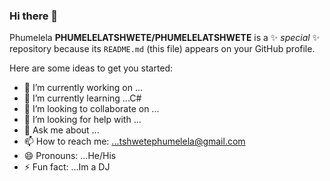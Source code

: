 ### Hi there 👋
Phumelela
**PHUMELELATSHWETE/PHUMELELATSHWETE** is a ✨ _special_ ✨ repository because its `README.md` (this file) appears on your GitHub profile.

Here are some ideas to get you started:

- 🔭 I’m currently working on ...
- 🌱 I’m currently learning ...C#
- 👯 I’m looking to collaborate on ...
- 🤔 I’m looking for help with ...
- 💬 Ask me about ...
- 📫 How to reach me: ...tshwetephumelela@gmail.com
- 😄 Pronouns: ...He/His
- ⚡ Fun fact: ...Im a DJ
